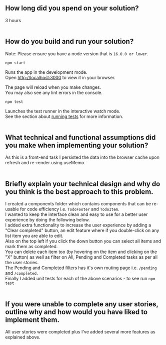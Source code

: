 ## How long did you spend on your solution?
3 hours
<br />
<br />

## How do you build and run your solution?
Note: Please ensure you have a node version that is `16.0.0 or lower`.

`npm start`

Runs the app in the development mode.\
Open [http://localhost:3000](http://localhost:3000) to view it in your browser.

The page will reload when you make changes.\
You may also see any lint errors in the console.

`npm test`

Launches the test runner in the interactive watch mode.\
See the section about [running tests](https://facebook.github.io/create-react-app/docs/running-tests) for more information.
<br />
<br />

## What technical and functional assumptions did you make when implementing your solution?
As this is a front-end task I persisted the data into the browser cache upon refresh and re-render using useMemo.
<br />
<br />

## Briefly explain your technical design and why do you think is the best approach to this problem.
I created a components folder which contains components that can be re-usable for code efficiency i.e. `TodoFooter` and `TodoItem`.<br/>
I wanted to keep the interface clean and easy to use for a better user experience by doing the following below.<br/>
I added extra functionality to increase the user experience by adding a "Clear completed" button, an edit feature where if you double-click on any list item you are able to edit. <br/> Also on the top left if you click the down button you can select all items and mark them as completed.<br/>  You can delete each item too (by hovering on the item and clicking on the "X" button) as well as filter on All, Pending and Completed tasks as per all the user stories.<br/>
The Pending and Completed filters has it's own routing page i.e. `/pending` and `/completed`.<br/>
Finally I added unit tests for each of the above scenarios - to see run `npm test`
<br />
<br />

## If you were unable to complete any user stories, outline why and how would you have liked to implement them.
All user stories were completed plus I've added several more features as explained above.